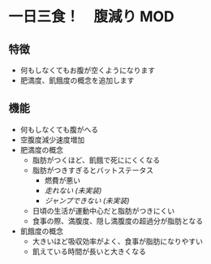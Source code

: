 # 一日三食！　腹減り MOD


## 特徴

- 何もしなくてもお腹が空くようになります
- 肥満度、飢餓度の概念を追加します


## 機能

- 何もしなくても腹がへる
- 空腹度減少速度増加
- 肥満度の概念
    - 脂肪がつくほど、飢餓で死ににくくなる
    - 脂肪がつきすぎるとバットステータス
        - 燃費が悪い
        - _走れない (未実装)_
        - _ジャンプできない (未実装)_
    - 日頃の生活が運動中心だと脂肪がつきにくい
    - 食事の際、満腹度、隠し満腹度の超過分が脂肪となる
- 飢餓度の概念
    - 大きいほど吸収効率がよく、食事が脂肪になりやすい
    - 飢えている時間が長いと大きくなる
